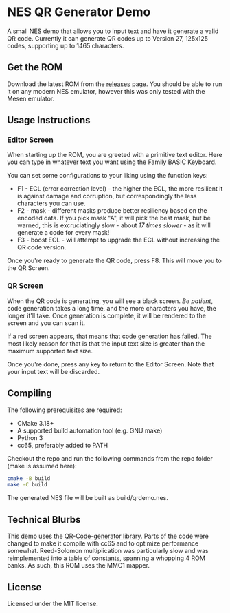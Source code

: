 # NES QR Generator Demo

A small NES demo that allows you to input text and have it generate a valid QR code. Currently it can generate QR codes up to Version 27, 125x125 codes, supporting up to 1465 characters.

## Get the ROM
Download the latest ROM from the [releases](https://github.com/wooky/nes-qr-demo/releases) page. You should be able to run it on any modern NES emulator, however this was only tested with the Mesen emulator.

## Usage Instructions
### Editor Screen
When starting up the ROM, you are greeted with a primitive text editor. Here you can type in whatever text you want using the Family BASIC Keyboard.

You can set some configurations to your liking using the function keys:
* F1 - ECL (error correction level) - the higher the ECL, the more resilient it is against damage and corruption, but correspondingly the less characters you can use.
* F2 - mask - different masks produce better resiliency based on the encoded data. If you pick mask "A", it will pick the best mask, but be warned, this is excruciatingly slow - about _17 times slower_ - as it will generate a code for every mask!
* F3 - boost ECL - will attempt to upgrade the ECL without increasing the QR code version.

Once you're ready to generate the QR code, press F8. This will move you to the QR Screen.

### QR Screen
When the QR code is generating, you will see a black screen. _Be patient_, code generation takes a long time, and the more characters you have, the longer it'll take. Once generation is complete, it will be rendered to the screen and you can scan it.

If a red screen appears, that means that code generation has failed. The most likely reason for that is that the input text size is greater than the maximum supported text size.

Once you're done, press any key to return to the Editor Screen. Note that your input text will be discarded.

## Compiling
The following prerequisites are required:
* CMake 3.18+
* A supported build automation tool (e.g. GNU make)
* Python 3
* cc65, preferably added to PATH

Checkout the repo and run the following commands from the repo folder (make is assumed here):
```bash
cmake -B build
make -C build
```
The generated NES file will be built as build/qrdemo.nes.

## Technical Blurbs
This demo uses the [QR-Code-generator library](https://github.com/nayuki/QR-Code-generator). Parts of the code were changed to make it compile with cc65 and to optimize performance somewhat. Reed-Solomon multiplication was particularly slow and was reimplemented into a table of constants, spanning a whopping 4 ROM banks. As such, this ROM uses the MMC1 mapper.

## License
Licensed under the MIT license.
